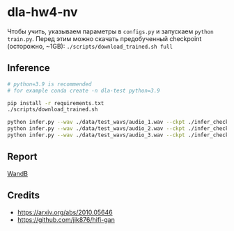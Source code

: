 # dla-hw4-nv

Чтобы учить, указываем параметры в `configs.py` и запускаем `python train.py`.
Перед этим можно скачать предобученный checkpoint (осторожно, ~1GB): `./scripts/download_trained.sh full`

## Inference
```bash
# python=3.9 is recommended
# for example conda create -n dla-test python=3.9

pip install -r requirements.txt
./scripts/download_trained.sh

python infer.py --wav ./data/test_wavs/audio_1.wav --ckpt ./infer_checkpoint.dict
python infer.py --wav ./data/test_wavs/audio_2.wav --ckpt ./infer_checkpoint.dict
python infer.py --wav ./data/test_wavs/audio_3.wav --ckpt ./infer_checkpoint.dict
```

## Report 
[WandB](https://wandb.ai/danwallgun/hifi-gan/reports/DLA-HW4-NV-Report--VmlldzozMTk3MTI5)

## Credits
- https://arxiv.org/abs/2010.05646
- https://github.com/jik876/hifi-gan